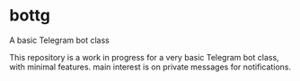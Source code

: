 # bottg
A basic Telegram bot class

This repository is a work in progress for a very basic Telegram bot class, with minimal features. main interest is on private messages for notifications.
